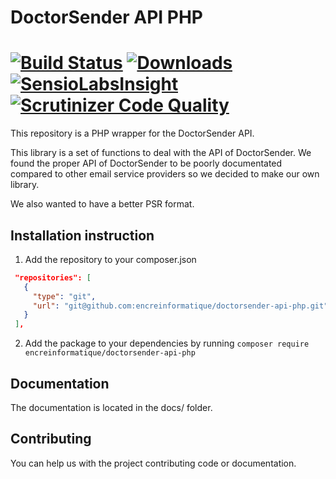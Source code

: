 # DoctorSender API PHP
[![Build Status](https://travis-ci.org/encreinformatique/doctorsender-api-php.svg?branch=master)](https://travis-ci.org/encreinformatique/doctorsender-api-php)
[![Downloads](https://img.shields.io/packagist/dt/encreinformatique/doctorsender-api-php.svg)](https://packagist.org/packages/encreinformatique/doctorsender-api-php)
[![SensioLabsInsight](https://insight.sensiolabs.com/projects/faded0ba-05e4-41cf-8341-7ffc73e6d6b9/mini.png)](https://insight.sensiolabs.com/projects/faded0ba-05e4-41cf-8341-7ffc73e6d6b9)[![Scrutinizer Code Quality](https://scrutinizer-ci.com/g/encreinformatique/doctorsender-api-php/badges/quality-score.png?b=master)](https://scrutinizer-ci.com/g/encreinformatique/doctorsender-api-php/?branch=master)
====================
This repository is a PHP wrapper for the DoctorSender API.

This library is a set of functions to deal with the API of DoctorSender.
We found the proper API of DoctorSender to be poorly documentated compared to other email service providers so we decided to make our own library.

We also wanted to have a better PSR format.

Installation instruction
------------------------
1. Add the repository to your composer.json
```json
 "repositories": [
   {
     "type": "git",
     "url": "git@github.com:encreinformatique/doctorsender-api-php.git"
   }
 ],
```

2. Add the package to your dependencies by running
`composer require encreinformatique/doctorsender-api-php`

Documentation
-------------
The documentation is located in the docs/ folder.

Contributing
------------
You can help us with the project contributing code or documentation.
